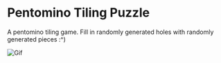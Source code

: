 # Pentomino Tiling Puzzle
A pentomino tiling game. Fill in randomly generated holes with randomly generated pieces :^)




![Gif](https://user-images.githubusercontent.com/1339123/67713922-b65a8980-f9be-11e9-8218-75ac3aef694b.gif)
